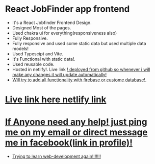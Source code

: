 # React JobFinder app frontend

-   It's a React Jobfinder Frontend Design.
-   Designed Most of the pages.
-   Used chakra ui for everything(responsiveness also)
-   Fully Responsive.
-   Fully responsive and used some static data but used multiple data models!
-   Used Typescipt and Vite.
-   It's Functional with static data!.
-   Used reusable code.
-   Hosted in netlify!. Live link <a href="https://jobfinder-webapp.netlify.app/" target="_blank">! deployed from github so whenever i will make any changes it will update automatically!
-   Will try to add all functionality with firebase or custome database!.

# Live link here netlify link <a href="https://jobfinder-webapp.netlify.app/" target="_blank">

# If Anyone need any help! just ping me on my email or direct message me in facebook(link in profile)!

-   Trying to learn web-development again!!!!!!!
